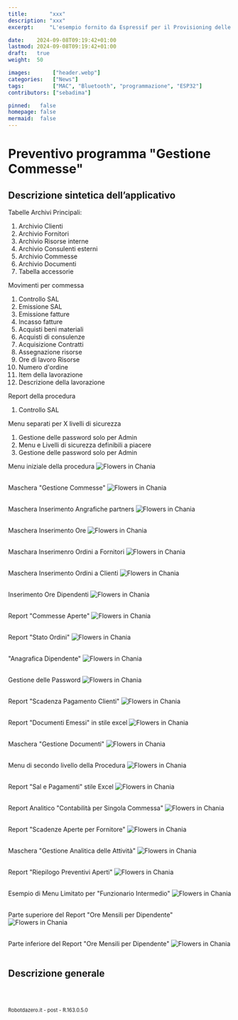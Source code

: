 ```yaml
---
title:       "xxx"
description: "xxx"
excerpt:     "L'esempio fornito da Espressif per il Provisioning delle password Wi-FI con Bluetooth pare non funzionare correttamente su Platformio nella ultima release delle librerie. Vediamo come correggere velocemente questo errore ..."

date:    2024-09-08T09:19:42+01:00
lastmod: 2024-09-08T09:19:42+01:00
draft:   true
weight:  50

images:       ["header.webp"]
categories:   ["News"]
tags:         ["MAC", "Bluetooth", "programmazione", "ESP32"]
contributors: ["sebadima"]

pinned:   false
homepage: false
mermaid:  false
---
```


# Preventivo programma "Gestione Commesse"


## Descrizione sintetica dell’applicativo

Tabelle Archivi Principali:
1. Archivio Clienti
2. Archivio Fornitori
3. Archivio Risorse interne
4. Archivio Consulenti esterni
5. Archivio Commesse
6. Archivio Documenti
7. Tabella accessorie 

Movimenti per commessa
1. Controllo SAL
2. Emissione SAL
3. Emissione fatture
4. Incasso fatture
5. Acquisti beni materiali
6. Acquisti di consulenze
7. Acquisizione Contratti
8. Assegnazione risorse
9. Ore di lavoro Risorse
10. Numero d'ordine
11. Item della lavorazione
12. Descrizione della lavorazione

Report della procedura
1. Controllo SAL

Menu separati per X livelli di sicurezza
1. Gestione delle password solo per Admin
2. Menu e Livelli di sicurezza definibili a piacere
3. Gestione delle password solo per Admin







Menu iniziale della procedura
<img src="images/101.jpg" alt="Flowers in Chania">
<br>
<br>

Maschera "Gestione Commesse"
<img src="images/102.jpg" alt="Flowers in Chania">
<br>
<br>

Maschera Inserimento Angrafiche partners
<img src="images/103.jpg" alt="Flowers in Chania">
<br>
<br>

Maschera Inserimento Ore
<img src="images/104.jpg" alt="Flowers in Chania">
<br>
<br>

Maschara Inserimenro Ordini a Fornitori
<img src="images/105.jpg" alt="Flowers in Chania">
<br>
<br>

Maschera Inserimento Ordini a Clienti
<img src="images/106.jpg" alt="Flowers in Chania">
<br>
<br>

Inserimento Ore Dipendenti
<img src="images/107.jpg" alt="Flowers in Chania">
<br>
<br>


Report "Commesse Aperte"
<img src="images/109.jpg" alt="Flowers in Chania">
<br>
<br>


Report "Stato Ordini"
<img src="images/111.jpg" alt="Flowers in Chania">
<br>
<br>

"Anagrafica Dipendente"
<img src="images/112.jpg" alt="Flowers in Chania">
<br>
<br>

Gestione delle Password
<img src="images/113.jpg" alt="Flowers in Chania">
<br>
<br>

Report "Scadenza Pagamento Clienti"
<img src="images/114.jpg" alt="Flowers in Chania">
<br>
<br>

Report "Documenti Emessi" in stile excel
<img src="images/115.jpg" alt="Flowers in Chania">
<br>
<br>

Maschera "Gestione Documenti"
<img src="images/116.jpg" alt="Flowers in Chania">
<br>
<br>

Menu di secondo livello della Procedura
<img src="images/117.jpg" alt="Flowers in Chania">
<br>
<br>

Report "Sal e Pagamenti" stile Excel 
<img src="images/118.jpg" alt="Flowers in Chania">
<br>
<br>

Report Analitico "Contabilità per Singola Commessa"
<img src="images/119.jpg" alt="Flowers in Chania">
<br>
<br>


Report "Scadenze Aperte per Fornitore"
<img src="images/120.jpg" alt="Flowers in Chania">
<br>
<br>

Maschera "Gestione Analitica delle Attività"
<img src="images/122.jpg" alt="Flowers in Chania">
<br>
<br>




Report "Riepilogo Preventivi Aperti"
<img src="images/123.jpg" alt="Flowers in Chania">
<br>
<br>

Esempio di Menu Limitato per "Funzionario Intermedio"
<img src="images/124.jpg" alt="Flowers in Chania">
<br>
<br>




Parte superiore del Report "Ore Mensili per Dipendente"
<img src="images/2001.jpeg" alt="Flowers in Chania">
<br>
<br>

Parte inferiore del Report "Ore Mensili per Dipendente"
<img src="images/2002.jpeg" alt="Flowers in Chania">
<br>
<br>



## Descrizione generale


<br>
<br>
<p style="font-size: 0.80em;">Robotdazero.it - post - R.163.0.5.0</p>
